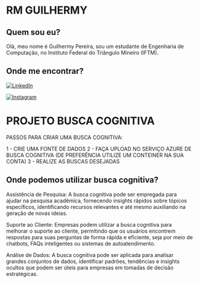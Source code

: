 # RM GUILHERMY

## Quem sou eu?
Olá, meu nome é Guilhermy Pereira, sou um estudante de Engenharia de Computação, no Instituto Federal do Triângulo Mineiro (IFTM).

## Onde me encontrar?

[![LinkedIn](https://img.shields.io/badge/LinkedIn-0077B5?style=for-the-badge&logo=linkedin&logoColor=white)](https://linkedin.com/in/guilhermy-pereira-aq)

[![Instagram](https://img.shields.io/badge/-Instagram-%23E4405F?style=for-the-badge&logo=instagram&logoColor=white)](https://www.instagram.com/Guilelmy/)

# PROJETO BUSCA COGNITIVA

PASSOS PARA CRIAR UMA BUSCA COGNITIVA:

1 - CRIE UMA FONTE DE DADOS
2 - FAÇA UPLOAD NO SERVIÇO AZURE DE BUSCA COGNITIVA (DE PREFERÊNCIA UTILIZE UM CONTEINER NA SUA CONTA)
3 - REALIZE AS BUSCAS DESEJADAS

## Onde podemos utilizar busca cognitiva?

Assistência de Pesquisa: A busca cognitiva pode ser empregada para ajudar na pesquisa acadêmica, 
fornecendo insights rápidos sobre tópicos específicos, identificando recursos relevantes e até 
mesmo auxiliando na geração de novas ideias.

Suporte ao Cliente: Empresas podem utilizar a busca cognitiva para melhorar o suporte ao cliente, 
permitindo que os usuários encontrem respostas para suas perguntas de forma rápida e eficiente, 
seja por meio de chatbots, FAQs inteligentes ou sistemas de autoatendimento.

Análise de Dados: A busca cognitiva pode ser aplicada para analisar grandes conjuntos de dados, 
identificar padrões, tendências e insights ocultos que podem ser úteis para empresas em tomadas 
de decisão estratégicas.

